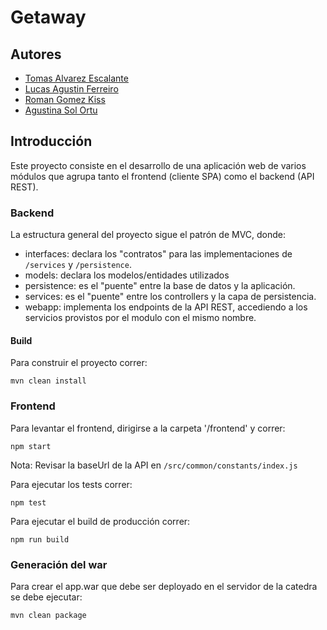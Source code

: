 # Getaway

## Autores
- [Tomas Alvarez Escalante](https://github.com/tomalvarezz)
- [Lucas Agustin Ferreiro](https://github.com/lukyferreiro)
- [Roman Gomez Kiss](https://github.com/rgomezkiss)
- [Agustina Sol Ortu](https://github.com/aortu22)

## Introducción
Este proyecto consiste en el desarrollo de una aplicación web de varios módulos que agrupa tanto el frontend (cliente SPA) como el backend (API REST).

### Backend

La estructura general del proyecto sigue el patrón de MVC, donde:

- interfaces: declara los "contratos" para las implementaciones de `/services` y `/persistence`.
- models: declara los modelos/entidades utilizados
- persistence: es el "puente" entre la base de datos y la aplicación. 
- services: es el "puente" entre los controllers y la capa de persistencia.
- webapp: implementa los endpoints de la API REST, accediendo a los servicios provistos por el modulo con el mismo nombre.

#### Build

Para construir el proyecto correr:
```
mvn clean install 
```

### Frontend

Para levantar el frontend, dirigirse a la carpeta '/frontend' y correr:

```
npm start
```
Nota: Revisar la baseUrl de la API en `/src/common/constants/index.js`

Para ejecutar los tests correr:
```
npm test
```
Para ejecutar el build de producción correr:
```
npm run build
```

### Generación del war

Para crear el app.war que debe ser deployado en el servidor de la catedra se debe ejecutar: 
```
mvn clean package
```